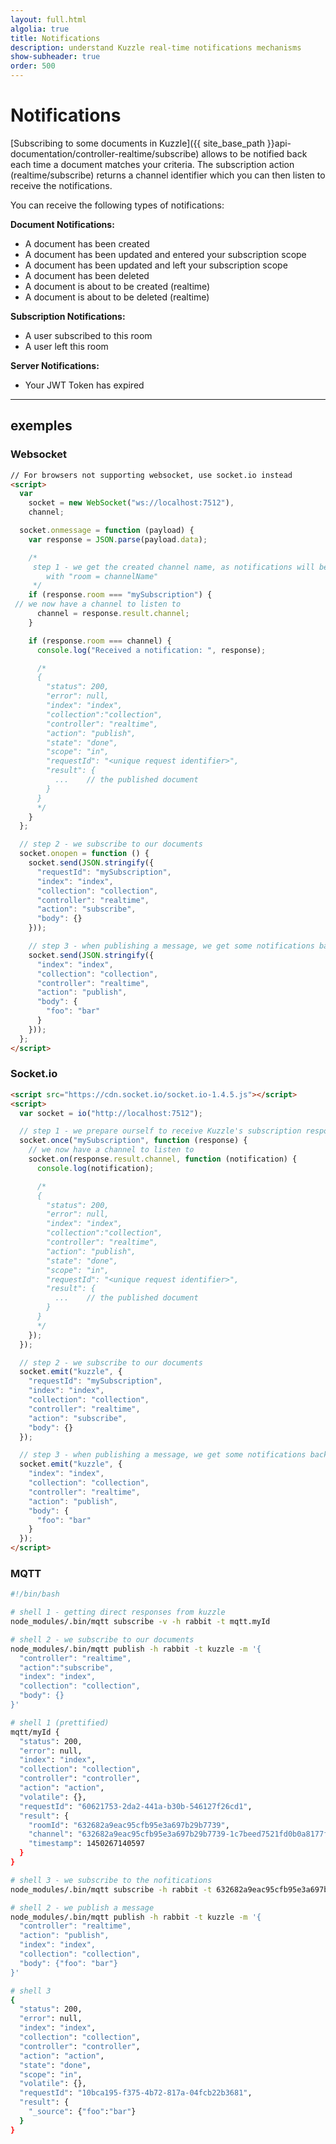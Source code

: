 ```yaml
---
layout: full.html
algolia: true
title: Notifications
description: understand Kuzzle real-time notifications mechanisms
show-subheader: true
order: 500
---
```


# Notifications

[Subscribing to some documents in Kuzzle]({{ site_base_path }}api-documentation/controller-realtime/subscribe) allows to be notified back each time a document matches your criteria.
The subscription action (realtime/subscribe) returns a channel identifier which you can then listen to receive the
notifications.

You can receive the following types of notifications:

**Document Notifications:**

* A document has been created
* A document has been updated and entered your subscription scope
* A document has been updated and left your subscription scope
* A document has been deleted
* A document is about to be created (realtime)
* A document is about to be deleted (realtime)

**Subscription Notifications:**

* A user subscribed to this room
* A user left this room

**Server Notifications:**

* Your JWT Token has expired

---

## exemples

### Websocket


```html
// For browsers not supporting websocket, use socket.io instead
<script>
  var
    socket = new WebSocket("ws://localhost:7512"),
    channel;

  socket.onmessage = function (payload) {
    var response = JSON.parse(payload.data);

    /*
     step 1 - we get the created channel name, as notifications will be sent
        with "room = channelName"
     */
    if (response.room === "mySubscription") {
 // we now have a channel to listen to
      channel = response.result.channel;
    }

    if (response.room === channel) {
      console.log("Received a notification: ", response);

      /*
      {
        "status": 200,
        "error": null,
        "index": "index",
        "collection":"collection",
        "controller": "realtime",
        "action": "publish",
        "state": "done",
        "scope": "in",
        "requestId": "<unique request identifier>",
        "result": {
          ...    // the published document
        }
      }
      */
    }
  };

  // step 2 - we subscribe to our documents
  socket.onopen = function () {
    socket.send(JSON.stringify({
      "requestId": "mySubscription",
      "index": "index",
      "collection": "collection",
      "controller": "realtime",
      "action": "subscribe",
      "body": {}
    }));

    // step 3 - when publishing a message, we get some notifications back
    socket.send(JSON.stringify({
      "index": "index",
      "collection": "collection",
      "controller": "realtime",
      "action": "publish",
      "body": {
        "foo": "bar"
      }
    }));
  };
</script>
```

### Socket.io

```html
<script src="https://cdn.socket.io/socket.io-1.4.5.js"></script>
<script>
  var socket = io("http://localhost:7512");

  // step 1 - we prepare ourself to receive Kuzzle's subscription response and then listen to the created channel.
  socket.once("mySubscription", function (response) {
    // we now have a channel to listen to
    socket.on(response.result.channel, function (notification) {
      console.log(notification);

      /*
      {
        "status": 200,
        "error": null,
        "index": "index",
        "collection":"collection",
        "controller": "realtime",
        "action": "publish",
        "state": "done",
        "scope": "in",
        "requestId": "<unique request identifier>",
        "result": {
          ...    // the published document
        }
      }
      */
    });
  });

  // step 2 - we subscribe to our documents
  socket.emit("kuzzle", {
    "requestId": "mySubscription",
    "index": "index",
    "collection": "collection",
    "controller": "realtime",
    "action": "subscribe",
    "body": {}
  });

  // step 3 - when publishing a message, we get some notifications back
  socket.emit("kuzzle", {
    "index": "index",
    "collection": "collection",
    "controller": "realtime",
    "action": "publish",
    "body": {
      "foo": "bar"
    }
  });
</script>
```

### MQTT

```bash
#!/bin/bash

# shell 1 - getting direct responses from kuzzle
node_modules/.bin/mqtt subscribe -v -h rabbit -t mqtt.myId

# shell 2 - we subscribe to our documents
node_modules/.bin/mqtt publish -h rabbit -t kuzzle -m '{
  "controller": "realtime",
  "action":"subscribe",
  "index": "index",
  "collection": "collection",
  "body": {}
}'

# shell 1 (prettified)
mqtt/myId {
  "status": 200,
  "error": null,
  "index": "index",
  "collection": "collection",
  "controller": "controller",
  "action": "action",
  "volatile": {},
  "requestId": "60621753-2da2-441a-b30b-546127f26cd1",
  "result": {
    "roomId": "632682a9eac95cfb95e3a697b29b7739",
    "channel": "632682a9eac95cfb95e3a697b29b7739-1c7beed7521fd0b0a8177f219b786d2e",
    "timestamp": 1450267140597
  }
}

# shell 3 - we subscribe to the nofitications
node_modules/.bin/mqtt subscribe -h rabbit -t 632682a9eac95cfb95e3a697b29b7739-1c7beed7521fd0b0a8177f219b786d2e

# shell 2 - we publish a message
node_modules/.bin/mqtt publish -h rabbit -t kuzzle -m '{
  "controller": "realtime",
  "action": "publish",
  "index": "index",
  "collection": "collection",
  "body": {"foo": "bar"}
}'

# shell 3
{
  "status": 200,
  "error": null,
  "index": "index",
  "collection": "collection",
  "controller": "controller",
  "action": "action",
  "state": "done",
  "scope": "in",
  "volatile": {},
  "requestId": "10bca195-f375-4b72-817a-04fcb22b3681",
  "result": {
    "_source": {"foo":"bar"}
  }
}
```

